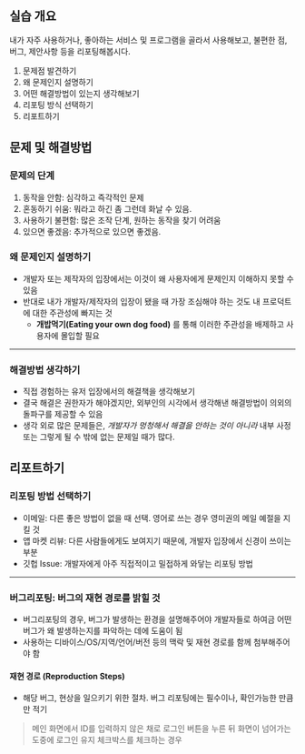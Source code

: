 ## 실습 개요

내가 자주 사용하거나, 좋아하는 서비스 및 프로그램을 골라서 사용해보고, 불편한 점, 버그, 제안사항 등을 리포팅해봅시다.

1. 문제점 발견하기
2. 왜 문제인지 설명하기
3. 어떤 해결방법이 있는지 생각해보기
4. 리포팅 방식 선택하기
5. 리포트하기

## 문제 및 해결방법

### 문제의 단계

1. 동작을 안함: 심각하고 즉각적인 문제
2. 혼동하기 쉬움: 뭐라고 하긴 좀 그런데 화날 수 있음.
3. 사용하기 불편함: 많은 조작 단계, 원하는 동작을 찾기 어려움
4. 있으면 좋겠음: 추가적으로 있으면 좋겠음.

### 왜 문제인지 설명하기

- 개발자 또는 제작자의 입장에서는 이것이 왜 사용자에게 문제인지 이해하지 못할 수 있음
- 반대로 내가 개발자/제작자의 입장이 됐을 때 가장 조심해야 하는 것도 내 프로덕트에 대한 주관성에 빠지는 것
	- **개밥먹기(Eating your own dog food)** 를 통해 이러한 주관성을 배제하고 사용자에 몰입할 필요

***

### 해결방법 생각하기

- 직접 경험하는 유저 입장에서의 해결책을 생각해보기
- 결국 해결은 권한자가 해야겠지만, 외부인의 시각에서 생각해낸 해결방법이 의외의 돌파구를 제공할 수 있음
- 생각 외로 많은 문제들은, *개발자가 멍청해서 해결을 안하는 것이 아니라* 내부 사정 또는 그렇게 될 수 밖에 없는 문제일 때가 많다.


## 리포트하기

### 리포팅 방법 선택하기

- 이메일: 다른 좋은 방법이 없을 때 선택. 영어로 쓰는 경우 영미권의 메일 예절을 지킬 것
- 앱 마켓 리뷰: 다른 사람들에게도 보여지기 때문에, 개발자 입장에서 신경이 쓰이는 부분
- 깃헙 Issue: 개발자에게 아주 직접적이고 밀접하게 와닿는 리포팅 방법

***

### 버그리포팅: 버그의 재현 경로를 밝힐 것

- 버그리포팅의 경우, 버그가 발생하는 환경을 설명해주어야 개발자들로 하여금 어떤 버그가 왜 발생하는지를 파악하는 데에 도움이 됨
- 사용하는 디바이스/OS/지역/언어/버전 등의 맥락 및 재현 경로를 함께 첨부해주어야 함

#### 재현 경로 (Reproduction Steps)

- 해당 버그, 현상을 일으키기 위한 절차. 버그 리포팅에는 필수이나, 확인가능한 만큼만 적기

> 메인 화면에서 ID를 입력하지 않은 채로 로그인 버튼을 누른 뒤 화면이 넘어가는 도중에 로그인 유지 체크박스를 체크하는 경우

